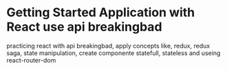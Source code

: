 # Getting Started Application with  React use api breakingbad

practicing react with api breakingbad, apply concepts like, redux, redux saga, state manipulation, create componente statefull, stateless  and useing react-router-dom
